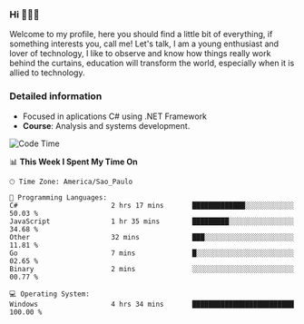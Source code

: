 


### Hi 🙋🏽‍♂️

Welcome to my profile, here you should find a little bit of everything, if something interests you, call me! Let's talk,
I am a young enthusiast and lover of technology, I like to observe and know how things really work behind the curtains, 
education will transform the world, especially when it is allied to technology.

### Detailed information
* Focused in aplications C# using .NET Framework
* **Course**: Analysis and systems development.

<!--START_SECTION:waka-->
![Code Time](http://img.shields.io/badge/Code%20Time-433%20hrs%2017%20mins-blue)

📊 **This Week I Spent My Time On** 

```text
🕑︎ Time Zone: America/Sao_Paulo

💬 Programming Languages: 
C#                       2 hrs 17 mins       █████████████░░░░░░░░░░░░   50.03 % 
JavaScript               1 hr 35 mins        █████████░░░░░░░░░░░░░░░░   34.68 % 
Other                    32 mins             ███░░░░░░░░░░░░░░░░░░░░░░   11.81 % 
Go                       7 mins              █░░░░░░░░░░░░░░░░░░░░░░░░   02.65 % 
Binary                   2 mins              ░░░░░░░░░░░░░░░░░░░░░░░░░   00.77 % 

💻 Operating System: 
Windows                  4 hrs 34 mins       █████████████████████████   100.00 % 
```


<!--END_SECTION:waka-->


